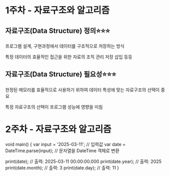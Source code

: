 # 1주차 - 자료구조와 알고리즘
## 자료구조(Data Structure) 정의⭐⭐⭐
프로그램 설계, 구현과정에서 데이터를 구조적으로 저장하는 방식

특정 데이터의 효율적인 접근을 위한 자료의 조직 관리 저장 삽입 등등
## 자료구조(Data Structure) 필요성⭐⭐⭐
한정된 메모리를 효율적으로 사용하기 위하여 데이터 특성에 맞는 자료구조의 선택이 중요

특정 자료구조의 선택이 프로그램 성능에 영향을 미침


  
# 2주차 - 자료구조와 알고리즘

void main() {
  var input = '2025-03-11'; // 입력값
  var date = DateTime.parse(input); // 문자열을 DateTime 객체로 변환

  print(date); // 출력: 2025-03-11 00:00:00.000
  print(date.year); // 출력: 2025
  print(date.month); // 출력: 3
  print(date.day); // 출력: 11
}
